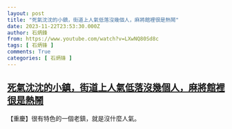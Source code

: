 ```yaml
---
layout: post
title: "死氣沈沈的小鎮，街道上人氣低落沒幾個人，麻將館裡很是熱鬧"
date: 2023-11-22T23:53:30.000Z
author: 石炳鋒
from: https://www.youtube.com/watch?v=LXwNQ80Sd8c
tags: [ 石炳锋 ]
comments: True
categories: [ 石炳锋 ]
---
```

<!--1700697210000-->
[死氣沈沈的小鎮，街道上人氣低落沒幾個人，麻將館裡很是熱鬧](https://www.youtube.com/watch?v=LXwNQ80Sd8c)
------

<div>
【重慶】很有特色的一個老鎮，就是沒什麼人氣。
</div>
